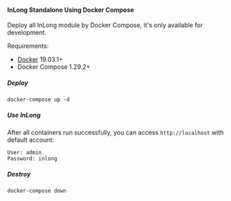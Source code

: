 #### InLong Standalone Using Docker Compose
Deploy all InLong module by Docker Compose, it's only available for development.

Requirements:
- [Docker](https://docs.docker.com/engine/install/) 19.03.1+
- Docker Compose 1.29.2+

##### Deploy
```
docker-compose up -d
```

##### Use InLong
After all containers run successfully, you can access `http://localhost` with default account:
```
User: admin
Password: inlong
```

##### Destroy
```
docker-compose down
```